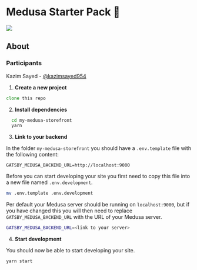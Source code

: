 # Medusa Starter Pack 🛒

<img src="https://github.com/kazimsayed954/medusa/blob/master/resources/banner.png">

## About


### Participants

Kazim Sayed - [@kazimsayed954](https://github.com/patrickmonteiro)

1. **Create a new  project**

```zsh
clone this repo
```

2. **Install dependencies**

```zsh
  cd my-medusa-storefront
  yarn
```

3. **Link to your backend**

In the folder `my-medusa-storefront` you should have a `.env.template` file with the following content:

```shell
GATSBY_MEDUSA_BACKEND_URL=http://localhost:9000
```

Before you can start developing your site you first need to copy this file into a new file named `.env.development`.

```zsh
mv .env.template .env.development
```

Per default your Medusa server should be running on `localhost:9000`, but if you have changed this you will then need to replace `GATSBY_MEDUSA_BACKEND_URL` with the URL of your Medusa server.

```zsh
GATSBY_MEDUSA_BACKEND_URL=<link to your server>
```

4. **Start development**

You should now be able to start developing your site.

```zsh
yarn start
```

